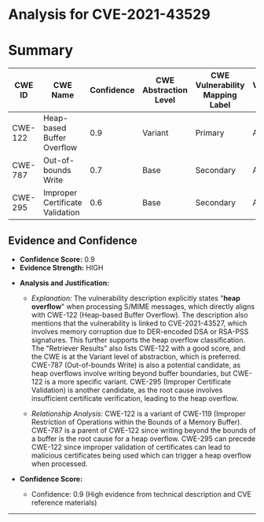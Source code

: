 # Analysis for CVE-2021-43529

# Summary
| CWE ID | CWE Name | Confidence | CWE Abstraction Level | CWE Vulnerability Mapping Label | CWE-Vulnerability Mapping Notes |
|---|---|---|---|---|---|
| CWE-122 | Heap-based Buffer Overflow | 0.9 | Variant | Primary | Allowed |
| CWE-787 | Out-of-bounds Write | 0.7 | Base | Secondary | Allowed |
| CWE-295 | Improper Certificate Validation | 0.6 | Base | Secondary | Allowed |

## Evidence and Confidence

*   **Confidence Score:** 0.9
*   **Evidence Strength:** HIGH

- **Analysis and Justification:**  
  - *Explanation:* The vulnerability description explicitly states "**heap overflow**" when processing S/MIME messages, which directly aligns with CWE-122 (Heap-based Buffer Overflow). The description also mentions that the vulnerability is linked to CVE-2021-43527, which involves memory corruption due to DER-encoded DSA or RSA-PSS signatures. This further supports the heap overflow classification. The "Retriever Results" also lists CWE-122 with a good score, and the CWE is at the Variant level of abstraction, which is preferred. CWE-787 (Out-of-bounds Write) is also a potential candidate, as heap overflows involve writing beyond buffer boundaries, but CWE-122 is a more specific variant. CWE-295 (Improper Certificate Validation) is another candidate, as the root cause involves insufficient certificate verification, leading to the heap overflow.
  
  - *Relationship Analysis:* CWE-122 is a variant of CWE-119 (Improper Restriction of Operations within the Bounds of a Memory Buffer). CWE-787 is a parent of CWE-122 since writing beyond the bounds of a buffer is the root cause for a heap overflow. CWE-295 can precede CWE-122 since improper validation of certificates can lead to malicious certificates being used which can trigger a heap overflow when processed.

- **Confidence Score:**  
  - Confidence: 0.9 (High evidence from technical description and CVE reference materials)

---